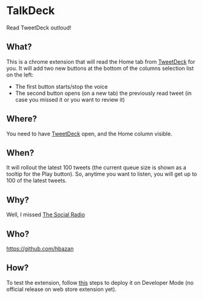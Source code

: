 # TalkDeck
Read TweetDeck outloud!

## What?
This is a chrome extension that will read the Home tab from [TweetDeck](https://tweetdeck.twitter.com) for you.
It will add two new buttons at the bottom of the columns selection list on the left:
- The first button starts/stop the voice
- The second button opens (on a new tab) the previously read tweet (in case you missed it or you want to review it)

## Where?
You need to have [TweetDeck](https://tweetdeck.twitter.com) open, and the Home column visible.

## When?
It will rollout the latest 100 tweets (the current queue size is shown as a tooltip for the Play button).
So, anytime you want to listen, you will get up to 100 of the latest tweets.

## Why?
Well, I missed [The Social Radio](https://twitter.com/thesocialradio)

## Who?
https://github.com/hbazan

## How?
To test the extension, follow [this](https://developer.chrome.com/extensions/getstarted#unpacked) steps to deploy it on Developer Mode (no official release on web store extension yet).
